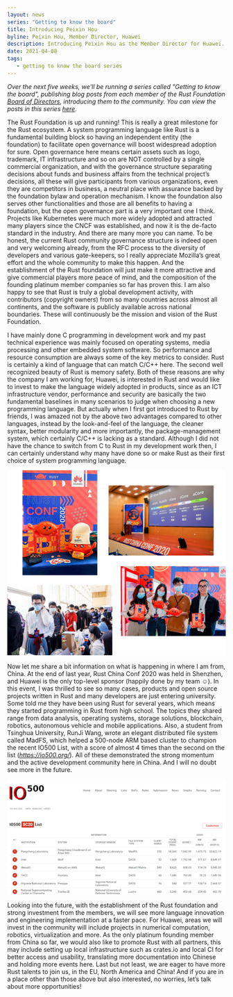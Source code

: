 ```yaml
---
layout: news
series: "Getting to know the board"
title: Introducing Peixin Hou
byline: Peixin Hou, Member Director, Huawei
description: Introducing Peixin Hou as the Member Director for Huawei. Part of the "Getting to know the board" series.
date: 2021-04-08
tags:
   - getting to know the board series
---
```


_Over the next five weeks, we'll be running a series called "Getting to know the board", publishing blog posts from each member of the Rust Foundation [Board of Directors](/board), introducing them to the community. You can view the posts in this series [here](/tags/getting%20to%20know%20the%20board%20series/)._

The Rust Foundation is up and running! This is really a great milestone for the Rust ecosystem. A system programming language like Rust is a fundamental building block so having an independent entity (the foundation) to facilitate open governance will boost widespread adoption for sure. Open governance here means certain assets such as logo, trademark, IT infrastructure and so on are NOT controlled by a single commercial organization, and with the governance structure separating decisions about funds and business affairs from the technical project’s decisions, all these will give participants from various organizations, even they are competitors in business,  a neutral place with assurance backed by the foundation bylaw and operation mechanism. I know the foundation also serves other functionalities and those are all benefits to having a foundation, but the open governance part is a very important one I think. Projects like Kubernetes were much more widely adopted and attracted many players since the CNCF was established, and now it is the de-facto standard in the industry. And there are many more you can name. To be honest, the current Rust community governance structure is indeed open and very welcoming already, from the RFC process to the diversity of developers and various gate-keepers, so I really appreciate Mozilla’s great effort and the whole community to make this happen. And the establishment of the Rust foundation will just make it more attractive and give commercial players more peace of mind, and the composition of the founding platinum member companies so far has proven this. I am also happy to see that Rust is truly a global development activity, with contributors (copyright owners) from so many countries across almost all continents, and the software is publicly available across national boundaries. These will continuously be the mission and vision of the Rust Foundation.

I have mainly done C programming in development work and my past technical experience was mainly focused on operating systems, media processing and other embedded system software. So performance and resource consumption are always some of the key metrics to consider. Rust is certainly a kind of language that can match C/C++ here. The second well recognized beauty of Rust is memory safety. Both of these reasons are why the company I am working for, Huawei, is interested in Rust and would like to invest to make the language widely adopted in products, since as an ICT infrastructure vendor, performance and security are basically the two fundamental baselines in many scenarios to judge when choosing a new programming language. But actually when I first got introduced to Rust by friends, I was amazed not by the above two advantages compared to other languages, instead by the look-and-feel of the language, the cleaner syntax, better modularity and more importantly, the package-management system, which certainly C/C++ is lacking as a standard. Although I did not have the chance to switch from C to Rust in my development work then, I can certainly understand why many have done so or make Rust as their first choice of system programming language.

![scenes from rust china conf 2020](/img/news/2021-04-08-introducing-peixin-hou/rustchinaconf.png)

Now let me share a bit information on what is happening in where I am from, China. At the end of last year, Rust China Conf 2020 was held in Shenzhen, and Huawei is the only top-level sponsor (happily done by my team ☺). In this event, I was thrilled to see so many cases, products and open source projects written in Rust and many developers are just entering university. Some told me they have been using Rust for several years, which means they started programming in Rust from high school. The topics they shared range from data analysis, operating systems, storage solutions, blockchain, robotics, autonomous vehicle and mobile applications. Also, a student from Tsinghua University, RunJi Wang, wrote an elegant distributed file system called MadFS, which helped a 500-node ARM based cluster to champion the recent IO500 List, with a score of almost 4 times than the second on the list (_https://io500.org/_). All of these demonstrated the strong momentum and the active development community here in China. And I will no doubt see more in the future.

![io500](/img/news/2021-04-08-introducing-peixin-hou/io500.png)

Looking into the future, with the establishment of the Rust foundation and strong investment from the members, we will see more language innovation and engineering implementation at a faster pace. For Huawei, areas we will invest in the community will include projects in numerical computation, robotics, virtualization and more. As the only platinum founding member from China so far, we would also like to promote Rust with all partners, this may include setting up local infrastructure such as crates.io and local CI for better access and usability, translating more documentation into Chinese and holding more events here. Last but not least, we are eager to have more Rust talents to join us, in the EU, North America and China! And if you are in a place other than those above but also interested, no worries, let’s talk about more opportunities! 

